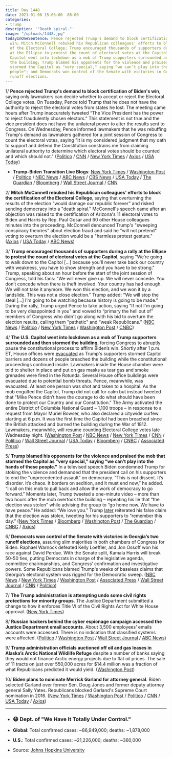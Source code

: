 ```yaml
---
title: Day 1448
date: 2021-01-06 15:03:00 -08:00
categories:
- trump
description: '"Death spiral."'
image: "/uploads/1448.jpg"
todayInOneSentence: Pence rejected Trump's demand to block certification of Biden's
  win; Mitch McConnell rebuked his Republican colleagues' efforts to block the certification
  of the Electoral College; Trump encouraged thousands of supporters during a rally
  at the Ellipse to protest the count of electoral votes at the Capitol; the U.S.
  Capitol went into lockdown as a mob of Trump supporters surrounded and then stormed
  the building; Trump blamed his opponents for the violence and praised the mob that
  stormed the Capitol as "very special," saying “we can’t play into the hands of these
  people"; and Democrats won control of the Senate with victories in Georgia’s two
  runoff elections.
---
```


1/ **Pence rejected Trump's demand to block certification of Biden's win**, saying only lawmakers can decide whether to accept or reject the Electoral College votes. On Tuesday, Pence told Trump that he does not have the authority to reject the electoral votes from states he lost. The meeting came hours after Trump inaccurately tweeted “The Vice President has the power to reject fraudulently chosen electors.” This statement is not true and the vice president does not have the unilateral power to alter the results sent to Congress. On Wednesday, Pence informed lawmakers that he was rebuffing Trump's demand as lawmakers gathered for a joint session of Congress to count the electoral votes, saying "It is my considered judgment that my oath to support and defend the Constitution constrains me from claiming unilateral authority to determine which electoral votes should be counted and which should not." ([Politico](https://www.politico.com/news/2021/01/06/congress-confirms-bidens-win-trump-455253) / [CNN](https://www.cnn.com/2021/01/05/politics/mike-pence-donald-trump-congress-election/index.html) / [New York Times](https://www.nytimes.com/2021/01/05/us/politics/pence-trump-election-results.html) / [Axios](https://www.axios.com/trump-pence-electoral-college-fa6456c7-b143-4582-8d2d-da5a8b33e3ec.html) / [USA Today](https://www.usatoday.com/story/news/politics/elections/2021/01/06/pence-defies-trump-says-he-cant-change-electoral-college-votes/6566014002/))

* **Trump-Biden Transition Live Blogs**: [New York Times](https://www.nytimes.com/live/2021/01/06/us/electoral-vote) / [Washington Post](https://www.washingtonpost.com/politics/2021/01/06/congress-electoral-college-vote-live-updates/) / [Politico](https://www.politico.com/live-news-updates/2021/01/06/biden-election-certification-congress-210106) / [NBC News](https://www.nbcnews.com/politics/congress/live-blog/electoral-college-certification-updates-n1252864) / [ABC News](https://abcnews.go.com/Politics/live-updates/2020-election-results-transition/?id=75022086) / [CBS News](https://www.cbsnews.com/live-updates/dc-protests-trump-supporters-clash-washington-capitol-police-live-updates/) / [USA Today](https://www.usatoday.com/story/news/nation/2021/01/06/dc-protests-live-updates-trump-supporters-electoral-college-proud-boys/4126018001/) / [The Guardian](https://www.theguardian.com/us-news/live/2021/jan/06/georgia-election-latest-news-senate-ossoff-warnock-democrats-republicans-trump-biden) / [Bloomberg](https://www.bloomberg.com/news/live-blog/2021-01-06/u-s-presidential-certification?srnd=premium) / [Wall Street Journal](https://www.wsj.com/livecoverage/biden-trump-electoral-college-certification-congress) / [CNN](https://www.cnn.com/politics/live-news/congress-electoral-college-vote-count-2021/index.html)

2/ **Mitch McConnell rebuked his Republican colleagues' efforts to block the certification of the Electoral College**, saying that overturning the results of the election "would damage our republic forever" and risked sending democracy into a "death spiral." McConnell's speech came after an objection was raised to the certification of Arizona's 11 electoral votes to Biden and Harris by Rep. Paul Gosar and 60 other House colleagues minutes into the proceeding. McConnell denounced Trump's "sweeping conspiracy theories" about election fraud and said he "will not pretend" voting to overturn the election would be a "harmless protest gesture." ([Axios](https://www.axios.com/mcconnell-electoral-college-2cc27aeb-00b2-4c56-b615-d87ae45c0acc.html) / [USA Today](https://abcnews.go.com/Politics/live-updates/2020-election-results-transition/?id=75022086#75087617) / [ABC News](https://abcnews.go.com/Politics/live-updates/2020-election-results-transition/?id=75022086#75087617))

3/ **Trump encouraged thousands of supporters during a rally at the Ellipse to protest the count of electoral votes at the Capitol**, saying "We’re going to walk down to the Capitol \[...\] because you'll never take back our country with weakness, you have to show strength and you have to be strong." Trump, speaking about an hour before the start of the joint session of Congress, told his fans: "We will never give up. We will never concede. You don’t concede when there is theft involved. Your country has had enough. We will not take it anymore. We won this election, and we won it by a landslide. This was not a close election." Trump added: "We will stop the steal \[...\] I’m going to be watching because history is going to be made." During the rally, Trump urged Pence to take action, saying "If not I'm going to be very disappointed in you" and vowed to “primary the hell out of” members of Congress who didn't go along with his bid to overturn the election results, calling them "pathetic" and “weak Republicans.” ([NBC News](https://www.nbcnews.com/politics/2020-election/congress-begin-electoral-vote-count-amid-protests-inside-outside-capitol-n1253013) / [Politico](https://www.politico.com/news/2021/01/06/trump-enters-burn-it-down-mode-455433) / [New York Times](https://www.nytimes.com/live/2021/01/06/us/electoral-vote#trump-protesters) / [Washington Post](https://www.washingtonpost.com/dc-md-va/2021/01/06/dc-protests-trump-rally-live-updates/#link-QG6VDLQ2BNCVJIE3CTBKQHB4NM) / [CNBC](https://www.cnbc.com/2021/01/06/buildings-in-us-capitol-complex-evacuated-amid-pro-trump-protests.html))

4/ **The U.S. Capitol went into lockdown as a mob of Trump supporters surrounded and then stormed the building**, forcing Congress to abruptly pause the constitutional process to affirm Biden’s win. Shortly after 1 p.m. ET, House offices were [evacuated](https://www.theguardian.com/us-news/live/2021/jan/06/georgia-election-latest-news-senate-ossoff-warnock-democrats-republicans-trump-biden?page=with:block-5ff601dc8f08c7a368e6dab9#block-5ff601dc8f08c7a368e6dab9) as Trump's supporters stormed Capitol barriers and dozens of people breached the building while the constitutional proceedings continued inside. Lawmakers inside the House chamber were told to shelter in place and put on gas masks as tear gas and smoke grenades were fired in the Rotunda. Several House office buildings were evacuated due to potential bomb threats. Pence, meanwhile, was evacuated. At least one person was shot and taken to a hospital. As the mob engulfed the Capitol, Trump did not call for calm but instead tweeted that "Mike Pence didn’t have the courage to do what should have been done to protect our Country and our Constitution." The Army activated the entire District of Columbia National Guard – 1,100 troops – in response to a request from Mayor Muriel Bowser, who also declared a citywide curfew starting at 6 p.m. It was the first time the Capitol had been breached since the British attacked and burned the building during the War of 1812. Lawmakers, meanwhile, will resume counting Electoral College votes late Wednesday night. ([Washington Post](https://www.washingtonpost.com/politics/hundreds-of-trump-supporters-flock-to-dc-ahead-of-vote/2021/01/05/090b43b6-4fb5-11eb-a1f5-fdaf28cfca90_story.html) / [NBC News](https://www.nbcnews.com/politics/donald-trump/we-will-never-concede-trump-baselessly-asserts-voter-fraud-speech-n1253011) / [New York Times](https://www.nytimes.com/2021/01/06/us/politics/protesters-capitol-hill.html) / [CNN](https://www.cnn.com/2021/01/06/politics/us-capitol-lockdown/index.html) / [Politico](https://www.politico.com/news/2021/01/06/electoral-college-certification-halted-amid-massive-pro-trump-demonstration-455495) / [Wall Street Journal](https://www.wsj.com/articles/trump-allies-in-congress-challenge-bidens-election-win-11609929001) / [USA Today](https://www.usatoday.com/story/news/nation/2021/01/06/dc-protests-live-updates-trump-supporters-electoral-college-proud-boys/4126018001/) / [Bloomberg](https://www.bloomberg.com/news/articles/2021-01-06/pro-trump-crowds-build-in-washington-before-final-election-rite?sref=MIBMEEoj) / [CNBC](https://www.cnbc.com/2021/01/06/trump-supporters-rally-in-washington-to-protest-election-results.html) / [Associated Press](https://apnews.com/article/congress-confirm-joe-biden-78104aea082995bbd7412a6e6cd13818))

5/ **Trump blamed his opponents for the violence and praised the mob that stormed the Capitol as "very special," saying “we can’t play into the hands of these people."** In a televised speech Biden condemned Trump for stoking the violence and demanded that the president call on his supporters to end the "unprecedented assault” on democracy. “This is not dissent. It’s disorder. It’s chaos. It borders on sedition, and it must end now,” he added. “I call on this mob to pull back and allow the work of democracy to go forward.” Moments later, Trump tweeted a one-minute video – more than two hours after the mob overtook the building – repeating his lie that “the election was stolen" while advising the group to “go home now. We have to have peace.” He added: “We love you.” Trump [later](https://www.nytimes.com/live/2021/01/06/us/washington-dc-protests/trump-encourages-his-supporters-to-remember-this-day) reiterated his false claim that the election was stolen, tweeting for his supporters to “remember this day.” ([New York Times](https://www.nytimes.com/live/2021/01/06/us/electoral-vote/biden-calls-on-trump-to-go-on-national-television-and-demand-an-end-to-this-siege) / [Bloomberg](https://www.bloomberg.com/news/articles/2021-01-06/pro-trump-crowds-build-in-washington-before-final-election-rite?sref=MIBMEEoj) / [Washington Post](https://www.washingtonpost.com/dc-md-va/2021/01/06/dc-protests-trump-rally-live-updates/#link-NAQ32F73ZNAYHEOTHKD62I7MEI) / [The Guardian](https://www.theguardian.com/us-news/live/2021/jan/06/georgia-election-latest-news-senate-ossoff-warnock-democrats-republicans-trump-biden?page=with:block-5ff62a758f08c7a368e6dcfc#block-5ff62a758f08c7a368e6dcfc) / [CNBC](https://www.cnbc.com/2021/01/06/trump-tells-capitol-rioters-to-go-home-now-but-still-calls-the-election-stolen.html) / [Axios](https://www.axios.com/trump-mob-dc-capitol-go-home-a7499018-fdf6-4f3b-9a55-6ccef29ce17e.html))

6/ **Democrats won control of the Senate with victories in Georgia’s two runoff elections**, assuring slim majorities in both chambers of Congress for Biden. Raphael Warnock defeated Kelly Loeffler, and Jon Ossoff won his race against David Perdue. With the Senate split, Kamala Harris will break 50-50 ties, putting Democrats in charge of the legislative agenda, committee chairmanships, and Congress’ confirmation and investigative powers. Some Republicans blamed Trump's weeks of baseless claims that Georgia’s electoral system was rigged for the Democratic sweep. ([NBC News](https://www.nbcnews.com/politics/2020-election/georgia-senate-race-polls-close-election-will-decide-senate-control-n1252922) / [New York Times](https://www.nytimes.com/live/2021/01/06/us/georgia-election-results/jon-ossoff-wins-in-georgia-ensuring-democrats-will-control-the-senate) / [Washington Post](https://www.washingtonpost.com/politics/2021/01/06/georgia-senate-election-results-live-updates/) / [Associated Press](https://apnews.com/article/Georgia-election-results-4b82ba7ee3cc74d33e68daadaee2cbf3) / [Wall Street Journal](https://www.wsj.com/livecoverage/georgia-senate-runoff-elections-2021) / [CNN](https://www.cnn.com/2021/01/06/politics/ossoff-perdue-georgia-election-news/index.html) / [Politico](https://www.politico.com/news/2021/01/06/republicans-turn-on-trump-georgia-loss-455305))

7/ **The Trump administration is attempting undo some civil rights protections for minority groups**. The Justice Department submitted a change to how it enforces Title VI of the Civil Rights Act for White House approval. ([New York Times](https://www.nytimes.com/2021/01/05/us/politics/justice-department-disparate-impact.html))

8/ **Russian hackers behind the cyber espionage campaign accessed the Justice Department email accounts**. About 3,500 employees’ emails accounts were accessed. There is no indication that classified systems were affected. ([Politico](https://www.politico.com/news/2021/01/06/solarwinds-hackers-justice-department-email-455478) / [Washington Post](https://www.washingtonpost.com/national-security/justice-department-hit-russian-hackers/2021/01/06/d01cc6aa-5050-11eb-b96e-0e54447b23a1_story.html) / [Wall Street Journal](https://www.wsj.com/articles/solarwinds-hack-breached-justice-department-systems-11609958761) / [ABC News](https://abcnews.go.com/Business/wireStory/justice-department-affected-russian-hack-75087619))

9/ **Trump administration officials auctioned off oil and gas leases in Alaska’s Arctic National Wildlife Refuge** despite a number of banks saying they would not finance Arctic energy projects due to flat oil prices. The sale of 11 tracts on just over 550,000 acres for $14.4 million was a fraction of what Republicans predicted it would yield. ([Washington Post](https://www.washingtonpost.com/climate-environment/2021/01/06/trump-arctic-national-wildlife-refuge-polar-bears/))

10/ **Biden plans to nominate Merrick Garland for attorney general**. Biden selected Garland over former Sen. Doug Jones  and former deputy attorney general Sally Yates. Republicans blocked Garland's Supreme Court nomination in 2016. ([New York Times](https://www.nytimes.com/2021/01/06/us/politics/merrick-garland-attorney-general.html) / [Washington Post](https://www.washingtonpost.com/national-security/merrick-garland-biden-attorney-general/2021/01/06/071053ce-2dd4-11eb-bae0-50bb17126614_story.html) / [Politico](https://www.politico.com/news/2021/01/06/biden-to-tap-merrick-garland-for-attorney-general-455410) / [CNN](https://www.cnn.com/2021/01/06/politics/merrick-garland-biden-attorney-general/index.html) / [USA Today](https://www.usatoday.com/story/news/politics/2021/01/06/joe-biden-nominate-merrick-garland-attorney-general/6360640002/) / [Axios](https://www.axios.com/biden-merrick-garland-attorney-general-89569ffd-925e-418e-83e5-a0f428437584.html))

---

* ### 😷 Dept. of "We Have It Totally Under Control."

* **Global**: Total confirmed cases: \~86,949,000; deaths: \~1,878,000

* **U.S.**: Total confirmed cases: \~21,226,000; deaths: \~360,000

* Source: [Johns Hopkins University](https://coronavirus.jhu.edu/map.html)